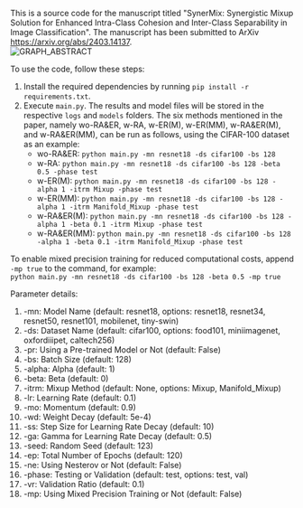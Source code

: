 This is a source code for the manuscript titled "SynerMix: Synergistic Mixup Solution for Enhanced Intra-Class Cohesion and Inter-Class Separability in Image Classification". The manuscript has been submitted to ArXiv https://arxiv.org/abs/2403.14137.  
![GRAPH_ABSTRACT](https://github.com/wxitxy/synermix/assets/129836406/19ae0685-5a2f-46fc-b6ff-7b7874309f60)

  
To use the code, follow these steps:  
1. Install the required dependencies by running `pip install -r requirements.txt`.  
2. Execute `main.py`. The results and model files will be stored in the respective `logs` and `models` folders. The six methods mentioned in the paper, namely wo-RA&ER, w-RA, w-ER(M), w-ER(MM), w-RA&ER(M), and w-RA&ER(MM), can be run as follows, using the CIFAR-100 dataset as an example:  
   - wo-RA&ER: `python main.py -mn resnet18 -ds cifar100 -bs 128`  
   - w-RA: `python main.py -mn resnet18 -ds cifar100 -bs 128 -beta 0.5 -phase test`  
   - w-ER(M): `python main.py -mn resnet18 -ds cifar100 -bs 128 -alpha 1 -itrm Mixup -phase test`  
   - w-ER(MM): `python main.py -mn resnet18 -ds cifar100 -bs 128 -alpha 1 -itrm Manifold_Mixup -phase test`  
   - w-RA&ER(M): `python main.py -mn resnet18 -ds cifar100 -bs 128 -alpha 1 -beta 0.1 -itrm Mixup -phase test`  
   - w-RA&ER(MM): `python main.py -mn resnet18 -ds cifar100 -bs 128 -alpha 1 -beta 0.1 -itrm Manifold_Mixup -phase test`  

To enable mixed precision training for reduced computational costs, append `-mp true` to the command, for example:  
`python main.py -mn resnet18 -ds cifar100 -bs 128 -beta 0.5 -mp true`  
  
Parameter details:  
1. -mn: Model Name (default: resnet18, options: resnet18, resnet34, resnet50, resnet101, mobilenet, tiny-swin)  
2. -ds: Dataset Name (default: cifar100, options: food101, miniimagenet, oxfordiiipet, caltech256)  
3. -pr: Using a Pre-trained Model or Not (default: False)  
4. -bs: Batch Size (default: 128)  
5. -alpha: Alpha (default: 1)  
6. -beta: Beta (default: 0)  
7. -itrm: Mixup Method (default: None, options: Mixup, Manifold_Mixup)  
8. -lr: Learning Rate (default: 0.1)  
9. -mo: Momentum (default: 0.9)  
10. -wd: Weight Decay (default: 5e-4)  
11. -ss: Step Size for Learning Rate Decay (default: 10)  
12. -ga: Gamma for Learning Rate Decay (default: 0.5)  
13. -seed: Random Seed (default: 123)  
14. -ep: Total Number of Epochs (default: 120)  
15. -ne: Using Nesterov or Not (default: False)  
16. -phase: Testing or Validation (default: test, options: test, val)  
17. -vr: Validation Ratio (default: 0.1)  
18. -mp: Using Mixed Precision Training or Not (default: False)  
